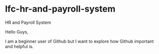 # lfc-hr-and-payroll-system
HR and Payroll System

Hello Guys, 

I am a beginner user of Github but I want to explore how Github important and helpful is.
